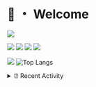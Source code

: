 # 👋 ・ Welcome
![](https://komarev.com/ghpvc/?username=Lorenzo0111)

![](https://img.shields.io/badge/Java-ED8B00?style=for-the-badge&logo=java&logoColor=white)
![](https://img.shields.io/badge/JavaScript-323330?style=for-the-badge&logo=javascript&logoColor=F7DF1E)
![](https://img.shields.io/badge/Node.js-339933?style=for-the-badge&logo=nodedotjs&logoColor=white)
![](https://img.shields.io/badge/React-20232A?style=for-the-badge&logo=react&logoColor=61DAFB)

[![](https://github-readme-stats.vercel.app/api?username=Lorenzo0111&show_icons=true&count_private=true)](https://github.com/Lorenzo0111)
![Top Langs](https://github-readme-stats.vercel.app/api/top-langs/?username=Lorenzo0111&layout=compact)

<details>
<summary>⏰ Recent Activity</summary>

<!--RECENT_ACTIVITY:start-->
1. ![comment] **Commented:** [sgtcaze/NametagEdit#673](https://github.com/sgtcaze/NametagEdit/issues/673#issuecomment-983318342)
2. ![issueClosed] **Issue closed:** [Lorenzo0111/ZombieStrikerBot#1](https://github.com/Lorenzo0111/ZombieStrikerBot/issues/1)
3. ![release] Released [v1.6](https://github.com/Lorenzo0111/ElectionsPlus/releases/tag/1.6) in [Lorenzo0111/ElectionsPlus](https://github.com/Lorenzo0111/ElectionsPlus)
4. ![issueClosed] **Issue closed:** [ZombieStriker/QualityArmory#208](https://github.com/ZombieStriker/QualityArmory/issues/208)
5. ![comment] **Commented:** [ZombieStriker/QualityArmory#212](https://github.com/ZombieStriker/QualityArmory/issues/212#issuecomment-980848778)
6. ![prOpened] **Pull request opened:** [ServerJars/updater#20](https://github.com/ServerJars/updater/pull/20)
7. ![release] Released [v1.1.1](https://github.com/Lorenzo0111/QualityArmoryWorldGuard/releases/tag/v1.1.1) in [Lorenzo0111/QualityArmoryWorldGuard](https://github.com/Lorenzo0111/QualityArmoryWorldGuard)
8. ![issueClosed] **Issue closed:** [Lorenzo0111/QualityArmoryWorldGuard#1](https://github.com/Lorenzo0111/QualityArmoryWorldGuard/issues/1)
9. ![issueClosed] **Issue closed:** [ZombieStriker/QualityArmory#211](https://github.com/ZombieStriker/QualityArmory/issues/211)
10. ![comment] **Commented:** [ZombieStriker/QualityArmory#211](https://github.com/ZombieStriker/QualityArmory/issues/211#issuecomment-980636181)
<!--RECENT_ACTIVITY:end-->


<!--RECENT_ACTIVITY:last_update-->
Last Updated: Wednesday, December 1st, 2021, 12:18:40 PM
<!--RECENT_ACTIVITY:last_update_end-->
</details>

[issueOpened]: https://cdn.jsdelivr.net/gh/Readme-Workflows/Readme-Icons@main/icons/octicons/IssueOpenedOld.svg
[issueClosed]: https://cdn.jsdelivr.net/gh/Readme-Workflows/Readme-Icons@main/icons/octicons/IssueClosedOld.svg

[prOpened]: https://cdn.jsdelivr.net/gh/Readme-Workflows/Readme-Icons@main/icons/octicons/PullRequestOpened.svg
[prClosed]: https://cdn.jsdelivr.net/gh/Readme-Workflows/Readme-Icons@main/icons/octicons/PullRequestClosed.svg
[prMerged]: https://cdn.jsdelivr.net/gh/Readme-Workflows/Readme-Icons@main/icons/octicons/PullRequestMerged.svg

[comment]: https://cdn.jsdelivr.net/gh/Readme-Workflows/Readme-Icons@main/icons/octicons/Comment.svg

[changesRequested]: https://cdn.jsdelivr.net/gh/Readme-Workflows/Readme-Icons@main/icons/octicons/RequestedChanges.svg
[approved]: https://cdn.jsdelivr.net/gh/Readme-Workflows/Readme-Icons@main/icons/octicons/ApprovedChanges.svg

[repoCreated]: https://cdn.jsdelivr.net/gh/Readme-Workflows/Readme-Icons@main/icons/octicons/Repository.svg
[release]: https://cdn.jsdelivr.net/gh/Readme-Workflows/Readme-Icons@main/icons/octicons/Release.svg
[star]: https://cdn.jsdelivr.net/gh/Readme-Workflows/Readme-Icons@main/icons/octicons/StarredRepository.svg
[wiki]: https://cdn.jsdelivr.net/gh/Readme-Workflows/Readme-Icons@main/icons/octicons/Wiki.svg
[fork]: https://cdn.jsdelivr.net/gh/Readme-Workflows/Readme-Icons@main/icons/octicons/ForkedRepository.svg
[people]: https://cdn.jsdelivr.net/gh/Readme-Workflows/Readme-Icons@main/icons/octicons/People.svg
